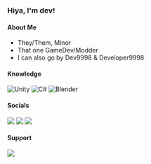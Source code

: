 ### Hiya, I'm dev!
#### About Me
  - They/Them, Minor
  - That one GameDev/Modder
  - I can also go by Dev9998 & Developer9998

#### Knowledge
![Unity](https://img.shields.io/badge/unity-%23000000.svg?style=for-the-badge&logo=unity&logoColor=white) 
![C#](https://img.shields.io/badge/c%23-%23239120.svg?style=for-the-badge&logo=c-sharp&logoColor=white)
![Blender](https://img.shields.io/badge/blender-%23F5792A.svg?style=for-the-badge&logo=blender&logoColor=white) 

#### Socials
<a href="https://www.youtube.com/@developer9998">
  <img src="https://img.shields.io/badge/YouTube-%23FF0000.svg?style=for-the-badge&logo=YouTube&logoColor=white"></a>
<a href="https://discord.com/invite/dev9998">
  <img src="https://img.shields.io/badge/Discord-%235865F2.svg?style=for-the-badge&logo=discord&logoColor=white"></a>
<a href="https://github.com/developer9998/">
  <img src="https://img.shields.io/badge/github-%23121011.svg?style=for-the-badge&logo=github&logoColor=white"></a>
  
#### Support
<a href="https://www.patreon.com/user?u=77413272">
  <img src="https://img.shields.io/badge/Patreon-F96854?style=for-the-badge&logo=patreon&logoColor=white"></a>
  
